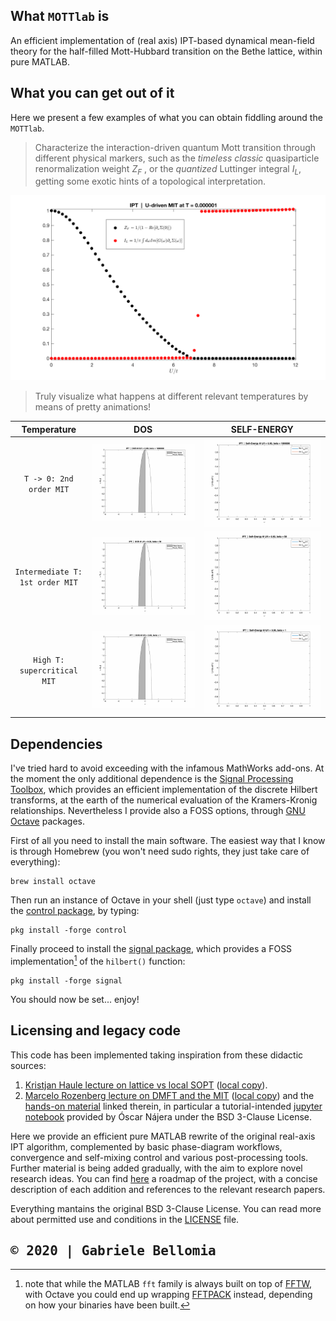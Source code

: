 ## What `MOTTlab` is
An efficient implementation of (real axis) IPT-based dynamical mean-field theory for the half-filled Mott-Hubbard transition on the Bethe lattice, within pure MATLAB.

## What you can get out of it
Here we present a few examples of what you can obtain fiddling around the `MOTTlab`.

> Characterize the interaction-driven quantum Mott transition through different physical markers, such as the _timeless classic_ quasiparticle renormalization weight _Z<sub>F</sub>_ , or the _quantized_ Luttinger integral _I<sub>L</sub>_, getting some exotic hints of a topological interpretation.

![Mott-Transition-Markers-zeroT](./showcase/ZvsL_beta1e6_wres2e15.svg) 

> Truly visualize what happens at different relevant temperatures by means of pretty animations!

 Temperature  | DOS | SELF-ENERGY
:-------------------------:|:-------------------------:|:-------------------------:
`T -> 0: 2nd order MIT` |![Mott-Transition-AnimatedDOS-zeroT](./showcase/uDOS_zeroT.gif) | ![Mott-Transition-AnimatedSIGMA-zeroT](./showcase/uSigma_zeroT.gif) 
`Intermediate T: 1st order MIT`  |![Mott-Transition-AnimatedDOS-intermediateT](./showcase/uDOS_beta50.gif) | ![Mott-Transition-AnimatedSIGMA-intermediateT](./showcase/uSigma_beta50.gif)
`High T: supercritical MIT` |![Mott-Transition-AnimatedDOS-highT](./showcase/uDOS_beta1.gif) | ![Mott-Transition-AnimatedSIGMA-highT](./showcase/uSigma_beta1.gif)  

## Dependencies
I've tried hard to avoid exceeding with the infamous MathWorks add-ons. At the moment the only additional dependence is the [Signal Processing Toolbox](https://it.mathworks.com/products/signal.html), which provides an efficient implementation of the discrete Hilbert transforms, at the earth of the numerical evaluation of the Kramers-Kronig relationships. Nevertheless I provide also a FOSS options, through [GNU Octave](https://www.gnu.org/software/octave/) packages.  

First of all you need to install the main software. The easiest way that I know is through Homebrew (you won't need sudo rights, they just take care of everything):

```
brew install octave
```

Then run an instance of Octave in your shell (just type `octave`) and install the [control package](https://octave.sourceforge.io/control/), by typing:

```
pkg install -forge control
```
Finally proceed to install the [signal package](https://octave.sourceforge.io/signal/index.html), which provides a FOSS implementation[^1] of the `hilbert()` function:

[^1]: note that while the MATLAB `fft` family is always built on top of [FFTW](https://www.fftw.org), with Octave you could end up wrapping [FFTPACK](https://www.netlib.org/fftpack/) instead, depending on how your binaries have been built.

```
pkg install -forge signal
```

You should now be set... enjoy! 

## Licensing and legacy code
This code has been implemented taking inspiration from these didactic sources:
1. [Kristjan Haule lecture on lattice vs local SOPT](http://www.physics.rutgers.edu/~haule/681/Perturbation.pdf) ([local copy](docs/haule_IPTtheory_rutgers.pdf)).
2. [Marcelo Rozenberg lecture on DMFT and the MIT](https://www.cond-mat.de/events/correl19/manuscripts/rozenberg.pdf) ([local copy](docs/rozenberg_review_julich.pdf))
and the [hands-on material](http://mycore.core-cloud.net/index.php/s/oAz0lIWuBM90Gqt) linked therein, in particular a tutorial-intended [jupyter notebook](legacy/PYTHON/real_ipt-text_v3.ipynb) provided by Óscar Nájera under the BSD 3-Clause License. 

Here we provide an efficient pure MATLAB rewrite of the original real-axis IPT algorithm, complemented by basic phase-diagram workflows, convergence and self-mixing control and various post-processing tools. Further material is being added gradually, with the aim to explore novel research ideas. You can find [here](./ROADMAP.md) a roadmap of the project, with a concise description of each addition and references to the relevant research papers. 

Everything mantains the original BSD 3-Clause License. You can read more about permitted use and conditions in the [LICENSE](./LICENSE) file.

## <kbd> © 2020 | Gabriele Bellomia 


